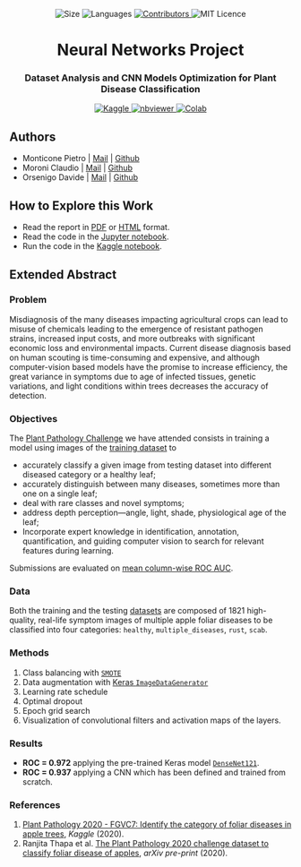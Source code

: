 <!-- Meta-Badges -->
</p>

<p align="center">
    <img alt="Size" src="https://img.shields.io/github/repo-size/InPhyT/NeuralNetworksProject">
  </a>
    <img alt="Languages" src="https://img.shields.io/github/languages/count/InPhyT/NeuralNetworksProject">
  </a>
  <a href="https://github.com/InPhyT/NeuralNetworksProject/graphs/contributors">
    <img alt="Contributors" src="https://img.shields.io/github/contributors/InPhyT/NeuralNetworksProject">
  </a>
    <img alt="MIT Licence" src="https://img.shields.io/badge/License-MIT-yellow.svg">
  </a>
  
</p>

<!-- Title -->
<h1 align="center">
  Neural Networks Project
</h1>

<!-- Subtitle -->
<h3 align="center">
  Dataset Analysis and CNN Models Optimization for Plant Disease Classification
</h3>

<!-- Badges -->
</p>

<p align="center">
  <a href="https://www.kaggle.com/inphyt2020/neuralnetworksproject">
    <img alt="Kaggle" src="https://kaggle.com/static/images/open-in-kaggle.svg">
  </a>
  <a href="https://nbviewer.jupyter.org/github/InPhyT/NeuralNetworksProject/">
    <img alt="nbviewer" src="https://github.com/jupyter/design/blob/master/logos/Badges/nbviewer_badge.svg">
  </a>
  <a href="https://colab.research.google.com/github/InPhyT/NeuralNetworksProject/blob/master">
    <img alt="Colab" src="https://colab.research.google.com/assets/colab-badge.svg">
  </a>
  
</p>


## Authors 

* Monticone Pietro | [Mail](pietro.monticone@edu.unito.it) | [Github](https://github.com/pitmonticone)
* Moroni Claudio | [Mail](claudio.moroni@edu.unito.it) | [Github](https://github.com/claudio20497)
* Orsenigo Davide | [Mail](davide.orsenigo@edu.unito.it) | [Github](https://github.com/dadorse) 

## How to Explore this Work

* Read the report in [PDF](https://inphyt.github.io/NeuralNetworksProject/Report/report.pdf) or [HTML](https://inphyt.github.io/NeuralNetworksProject/Report/report.html) format.
* Read the code in the [Jupyter notebook](https://nbviewer.jupyter.org/github/InPhyT/NeuralNetworksProject/blob/master/Notebooks/notebook.ipynb).
* Run the code in the [Kaggle notebook](https://www.kaggle.com/inphyt2020/neuralnetworksproject).

## Extended Abstract

### Problem 

Misdiagnosis of the many diseases impacting agricultural crops can lead to misuse of chemicals leading to the emergence of resistant pathogen strains, increased input costs, and more outbreaks with significant economic loss and environmental impacts. Current disease diagnosis based on human scouting is time-consuming and expensive, and although computer-vision based models have the promise to increase efficiency, the great variance in symptoms due to age of infected tissues, genetic variations, and light conditions within trees decreases the accuracy of detection.

### Objectives

The [Plant Pathology Challenge](https://www.kaggle.com/c/plant-pathology-2020-fgvc7/overview) we have attended consists in training a model using images of the [training dataset](https://arxiv.org/abs/2004.11958) to
* accurately classify a given image from testing dataset into different diseased category or a healthy leaf; 
* accurately distinguish between many diseases, sometimes more than one on a single leaf;
* deal with rare classes and novel symptoms;
* address depth perception—angle, light, shade, physiological age of the leaf; 
* Incorporate expert knowledge in identification, annotation, quantification, and guiding computer vision to search for relevant features during learning.

Submissions are evaluated on [mean column-wise ROC AUC](https://www.kaggle.com/c/plant-pathology-2020-fgvc7/overview/evaluation).

### Data 

Both the training and the testing [datasets](https://www.kaggle.com/c/plant-pathology-2020-fgvc7/data) are composed of 1821 high-quality, real-life symptom images of multiple apple foliar diseases to be classified into four categories: `healthy`, `multiple_diseases`, `rust`, `scab`. 

### Methods

1. Class balancing with [`SMOTE`](https://imbalanced-learn.readthedocs.io/en/stable/generated/imblearn.over_sampling.SMOTE.html)
1. Data augmentation with [Keras `ImageDataGenerator`](https://keras.io/api/preprocessing/image/)
1. Learning rate schedule
1. Optimal dropout
1. Epoch grid search
1. Visualization of convolutional filters and activation maps of the layers.

### Results 

* **ROC = 0.972** applying the pre-trained Keras model [`DenseNet121`](https://keras.io/api/applications/densenet/#densenet121-function).
* **ROC = 0.937** applying a CNN which has been defined and trained from scratch. 

### References 

1. [Plant Pathology 2020 - FGVC7: Identify the category of foliar diseases in apple trees](https://www.kaggle.com/c/plant-pathology-2020-fgvc7), *Kaggle* (2020). 
1. Ranjita Thapa et al. [The Plant Pathology 2020 challenge dataset to classify foliar disease of apples](https://arxiv.org/abs/2004.11958), *arXiv pre-print* (2020). 
